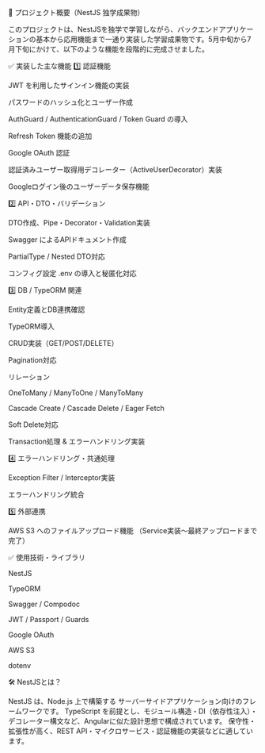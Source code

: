 📌 プロジェクト概要（NestJS 独学成果物）

このプロジェクトは、NestJSを独学で学習しながら、バックエンドアプリケーションの基本から応用機能まで一通り実装した学習成果物です。5月中旬から7月下旬にかけて、以下のような機能を段階的に完成させました。

✅ 実装した主な機能
1️⃣ 認証機能

JWT を利用したサインイン機能の実装

パスワードのハッシュ化とユーザー作成

AuthGuard / AuthenticationGuard / Token Guard の導入

Refresh Token 機能の追加

Google OAuth 認証

認証済みユーザー取得用デコレーター（ActiveUserDecorator）実装

Googleログイン後のユーザーデータ保存機能

2️⃣ API・DTO・バリデーション

DTO作成、Pipe・Decorator・Validation実装

Swagger によるAPIドキュメント作成

PartialType / Nested DTO対応

コンフィグ設定 .env の導入と秘匿化対応

3️⃣ DB / TypeORM 関連

Entity定義とDB連携確認

TypeORM導入

CRUD実装（GET/POST/DELETE）

Pagination対応

リレーション

OneToMany / ManyToOne / ManyToMany

Cascade Create / Cascade Delete / Eager Fetch

Soft Delete対応

Transaction処理 & エラーハンドリング実装

4️⃣ エラーハンドリング・共通処理

Exception Filter / Interceptor実装

エラーハンドリング統合

5️⃣ 外部連携

AWS S3 へのファイルアップロード機能
（Service実装〜最終アップロードまで完了）

✅ 使用技術・ライブラリ

NestJS

TypeORM

Swagger / Compodoc

JWT / Passport / Guards

Google OAuth

AWS S3

dotenv

🛠 NestJSとは？

NestJS は、Node.js 上で構築する サーバーサイドアプリケーション向けのフレームワークです。
TypeScript を前提とし、モジュール構造・DI（依存性注入）・デコレーター構文など、Angularに似た設計思想で構成されています。
保守性・拡張性が高く、REST API・マイクロサービス・認証機能の実装などに適しています。
